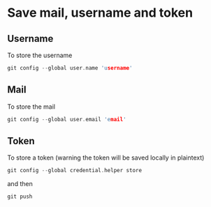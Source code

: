 # Save mail, username and token
## Username
To store the username
```c
git config --global user.name 'username'
```

## Mail
To store the mail
```c
git config --global user.email 'email'
```

## Token
To store a token (warning the token will be saved locally in plaintext)
```c
git config --global credential.helper store
```
and then
```c
git push
```